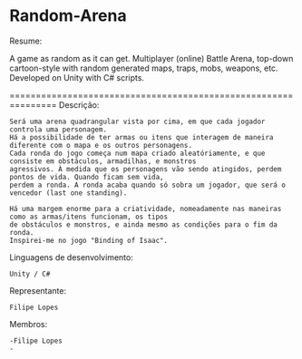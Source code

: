 # Random-Arena

Resume:

A game as random as it can get. Multiplayer (online) Battle Arena, top-down cartoon-style with random generated maps, traps, mobs, weapons, etc. Developed on Unity with C# scripts.

===============================================================
Descrição: 

    Será uma arena quadrangular vista por cima, em que cada jogador controla uma personagem. 
    Há a possibilidade de ter armas ou itens que interagem de maneira diferente com o mapa e os outros personagens. 
    Cada ronda do jogo começa num mapa criado aleatóriamente, e que consiste em obstáculos, armadilhas, e monstros 
    agressivos. À medida que os personagens vão sendo atingidos, perdem pontos de vida. Quando ficam sem vida, 
    perdem a ronda. A ronda acaba quando só sobra um jogador, que será o vencedor (last one standing). 
    
    Há uma margem enorme para a criatividade, nomeadamente nas maneiras como as armas/itens funcionam, os tipos 
    de obstáculos e monstros, e ainda mesmo as condições para o fim da ronda. 
    Inspirei-me no jogo "Binding of Isaac".

Linguagens de desenvolvimento: 

	Unity / C#

Representante:

	Filipe Lopes

Membros:

	-Filipe Lopes
	-
